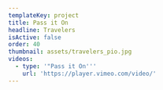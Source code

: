 ```yaml
---
templateKey: project
title: Pass it On
headline: Travelers
isActive: false
order: 40
thumbnail: assets/travelers_pio.jpg
videos:
  - type: '"Pass it On'''
    url: 'https://player.vimeo.com/video/'
---
```

